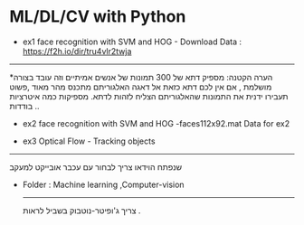 # ML/DL/CV with Python



* ex1 face recognition with SVM and HOG - Download Data : https://f2h.io/dir/tru4vlr2twja
****
*הערה הקטנה: מספיק דתא של 300 תמונות של אנשים אמיתיים וזה עובד בצורה מושלמת , אם אין לכם דתא כזאת אל דאגה האלגוריתם מתכנס מהר מאוד ,פשוט תעבירו ידנית את התמונות שהאלגוריתם  הצליח לזהות לדתא. 
מספיקות כמה איטרציות בודדות ..  


* ex2 face recognition with SVM and HOG
  -faces112x92.mat Data for ex2 

* ex3 Optical Flow - Tracking objects
****

שנפתח הוידאו צריך לבחור עם עכבר אובייקט למעקב
* Folder : Machine learning  ,Computer-vision

  
  ****
  
  צריך ג'ופיטר-נוטבוק בשביל לראות .
